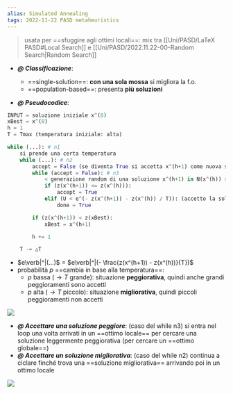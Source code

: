 ```yaml
---
alias: Simulated Annealing
tags: 2022-11-22 PASD metaheuristics
---
```


>  usata per ==sfuggire agli ottimi locali==: mix tra [[Uni/PASD/LaTeX PASD#Local Search]] e [[Uni/PASD/2022.11.22-00-Random Search|Random Search]]

- ***@ Classificazione***: 
	- ==single-solution==: **con una sola mossa** si migliora la f.o.
	- ==population-based==: presenta **più soluzioni**


- ***@ Pseudocodice***:
```python
INPUT = soluzione iniziale x^(0)
xBest = x^(0)
h = 1
T = Tmax (temperatura iniziale: alta)

while (...): # n1
	si prende una certa temperatura
	while (...): # n2
		accept = False (se diventa True si accetta x^(h+1) come nuova soluzione)
		while (accept = False): # n3
			< generazione random di una soluzione x^(h+1) in N(x^(h)) >
			if (z(x^(h+1)) <= z(x^(h))):
				accept = True
			elif (U < e^(- z(x^(h+1)) - z(x^(h)) / T)): (accetto la soluzione x^(h+1) con probabilità p = e^(...))
				done = True

		if (z(x^(h+1)) < z(xBest):
			xBest = x^(h+1)

		h += 1

	T -= △T
```

- $e\verb|^|(...)$ = $e\verb|^|(- \frac{z(x^(h+1)) - z(x^(h))}{T})$
- probabilità $p$ ==cambia in base alla temperatura==:
	- $p$ bassa ($\to T$ grande): situazione **peggiorativa**, quindi anche grandi peggioramenti sono accetti
	- $p$ alta ($\to T$ piccolo): situazione **migliorativa**, quindi piccoli peggioramenti non accetti

![](Uni/PASD/img/pdeltaz.jpeg)

- ***@ Accettare una soluzione peggiore***: (caso del while n3) si entra nel loop una volta arrivati in un ==ottimo locale== per cercare una soluzione leggermente peggiorativa (per cercare un ==ottimo globale==)
- ***@ Accettare un soluzione migliorativa***: (caso del while n2) continua a ciclare finché trova una ==soluzione migliorativa== arrivando poi in un ottimo locale

![](Uni/PASD/img/globott.jpeg)